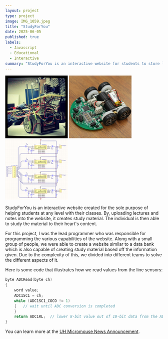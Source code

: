 ```yaml
---
layout: project
type: project
image: IMG_1059.jpeg
title: "StudyForYou"
date: 2025-06-05
published: true
labels:
  - Javascript
  - Educational
  - Interactive
summary: "StudyForYou is an interactive website for students to store lectures and notes to help with studying. The website takes and reads the information to create flashcards or quizzes based off the information given."
---
```


<div class="text-center p-4">
  <img width="200px" src="../img/micromouse/micromouse-robot.png" class="img-thumbnail" >
  <img width="200px" src="../img/micromouse/micromouse-robot-2.jpg" class="img-thumbnail" >
  <img width="200px" src="../img/micromouse/micromouse-circuit.png" class="img-thumbnail" >
</div>

StudyForYou is an interactive website created for the sole purpose of helping students at any level with their classes. By, uploading lectures and notes into the website, it creates study material. The individual is then able to study the material to their heart's content.

For this project, I was the lead programmer who was responsible for programming the various capabilities of the website. Along with a small group of people, we were able to create a website similar to a data bank which is also capable of creating study material based off the information given. Due to the complexity of this, we divided into different teams to solve the different aspects of it. 

Here is some code that illustrates how we read values from the line sensors:

```cpp
byte ADCRead(byte ch)
{
    word value;
    ADC1SC1 = ch;
    while (ADC1SC1_COCO != 1)
    {   // wait until ADC conversion is completed   
    }
    return ADC1RL;  // lower 8-bit value out of 10-bit data from the ADC
}
```

You can learn more at the [UH Micromouse News Announcement](https://manoa.hawaii.edu/news/article.php?aId=2857).
